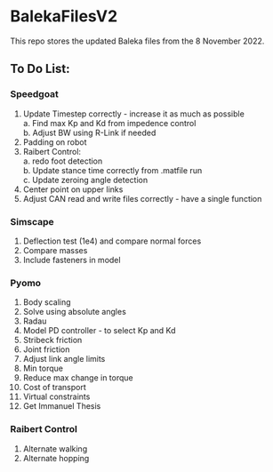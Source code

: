 # BalekaFilesV2
This repo stores the updated Baleka files from the 8 November 2022.

## To Do List:

### Speedgoat
1. Update Timestep correctly - increase it as much as possible <br />
  a. Find max Kp and Kd from impedence control <br />
  b. Adjust BW using R-Link if needed
2. Padding on robot
3. Raibert Control: <br />
  a. redo foot detection <br />
  b. Update stance time correctly from .matfile run <br />
  c. Update zeroing angle detection
4. Center point on upper links
5. Adjust CAN read and write files correctly - have a single function

### Simscape
1. Deflection test (1e4) and compare normal forces
2. Compare masses
3. Include fasteners in model

### Pyomo
1. Body scaling
2. Solve using absolute angles
3. Radau
4. Model PD controller - to select Kp and Kd
5. Stribeck friction
6. Joint friction
7. Adjust link angle limits
8. Min torque
9. Reduce max change in torque
10. Cost of transport
11. Virtual constraints
12. Get Immanuel Thesis

### Raibert Control
1. Alternate walking
2. Alternate hopping
